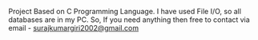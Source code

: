 Project Based on C Programming Language. I have used File I/O, so all databases are in my PC. So, If you need anything then free to contact via email - surajkumargiri2002@gmail.com
